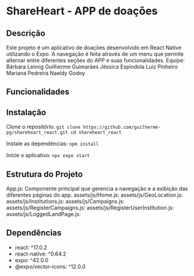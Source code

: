# ShareHeart - APP de doações
## Descrição
Este projeto é um aplicativo de doações desenvolvido em React Native utilizando o Expo.
A navegação é feita através de um menu que permite alternar entre diferentes seções do APP e suas funcionalidades.
Equipe:
Bárbara Leimig
Guilherme Guimarães
Jéssica Espíndola
Luiz Pinheiro
Mariana Pedreira
Naeldy Godoy

## Funcionalidades


## Instalação
Clone o repositório:
`git clone https://github.com/guilherme-pg/shareheart_react.git
cd shareheart_react`

Instale as dependências:
`npm install`

Inicie o aplicativo:
`npx expo start`

## Estrutura do Projeto
App.js: Componente principal que gerencia a navegação e a exibição das diferentes páginas do app.
assets/js/Home.js: 
assets/js/GeoLocation.js: 
assets/js/Institutions.js: 
assets/js/Campaigns.js: 
assets/js/RegisterCampaigns.js: 
assets/js/RegisterUserInstitution.js: 
assets/js/LoggedLandPage.js: 

## Dependências
- react: ^17.0.2
- react-native: ^0.64.2
- expo: ^42.0.0
- @expo/vector-icons: ^12.0.0
